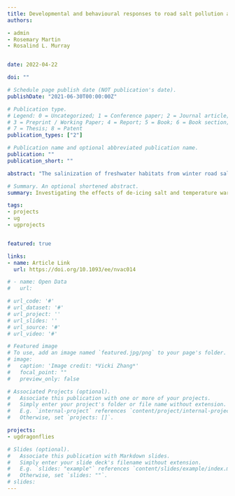 ```yaml
---
title: Developmental and behavioural responses to road salt pollution across life stages in a semi-aquatic insect
authors:

- admin
- Rosemary Martin
- Rosalind L. Murray


date: 2022-04-22

doi: ""

# Schedule page publish date (NOT publication's date).
publishDate: "2021-06-30T00:00:00Z"

# Publication type.
# Legend: 0 = Uncategorized; 1 = Conference paper; 2 = Journal article;
# 3 = Preprint / Working Paper; 4 = Report; 5 = Book; 6 = Book section;
# 7 = Thesis; 8 = Patent
publication_types: ["2"]

# Publication name and optional abbreviated publication name.
publication: ""
publication_short: ""

abstract: "The salinization of freshwater habitats from winter road salt application is a growing concern. Understanding how taxa exposed to road salt run-off respond to this salinity exposure across life history transitions will be important for predicting the impacts of increasing salinity. We show that *Leucorrhinia intacta* Hagen, 1861 (Odonata: Libellulidae) dragonflies are robust to environmentally relevant levels of salt pollution across intrinsically stressful life history transitions (hatching, growth, and metamorphosis). Additionally, we observed no carry-over effects into adult dragonfly morphology. However, in a multiple-stressor setting, we see negative interactive effects of warming and salinity on activity, and we found that chronically warmed dragonfly larvae consumed fewer mosquitoes. Despite showing relatively high tolerance to salinity individually, we expect that decreased dragonfly performance in multiple-stressor environments could limit dragonflies’ contribution to ecosystem services such as mosquito pest control in urban freshwater environments."

# Summary. An optional shortened abstract.
summary: Investigating the effects of de-icing salt and temperature warming on multiple stressful life-history stages and behaviour of the dot-tailed whiteface dragonfly.

tags:
- projects
- ug
- ugprojects


featured: true

links:
- name: Article Link
  url: https://doi.org/10.1093/ee/nvac014

# - name: Open Data
#   url:

# url_code: '#'
# url_dataset: '#'
# url_project: ''
# url_slides: ''
# url_source: '#'
# url_video: '#'

# Featured image
# To use, add an image named `featured.jpg/png` to your page's folder.
# image:
#   caption: 'Image credit: *Vicki Zhang*'
#   focal_point: ""
#   preview_only: false

# Associated Projects (optional).
#   Associate this publication with one or more of your projects.
#   Simply enter your project's folder or file name without extension.
#   E.g. `internal-project` references `content/project/internal-project/index.md`.
#   Otherwise, set `projects: []`.

projects:
- ugdragonflies

# Slides (optional).
#   Associate this publication with Markdown slides.
#   Simply enter your slide deck's filename without extension.
#   E.g. `slides: "example"` references `content/slides/example/index.md`.
#   Otherwise, set `slides: ""`.
# slides:
---
```


